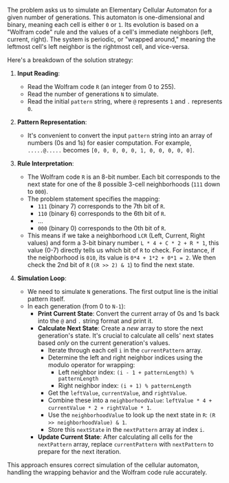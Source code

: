 The problem asks us to simulate an Elementary Cellular Automaton for a given number of generations. This automaton is one-dimensional and binary, meaning each cell is either `0` or `1`. Its evolution is based on a "Wolfram code" rule and the values of a cell's immediate neighbors (left, current, right). The system is periodic, or "wrapped around," meaning the leftmost cell's left neighbor is the rightmost cell, and vice-versa.

Here's a breakdown of the solution strategy:

1.  **Input Reading**:
    *   Read the Wolfram code `R` (an integer from 0 to 255).
    *   Read the number of generations `N` to simulate.
    *   Read the initial `pattern` string, where `@` represents `1` and `.` represents `0`.

2.  **Pattern Representation**:
    *   It's convenient to convert the input `pattern` string into an array of numbers (0s and 1s) for easier computation. For example, `.....@.....` becomes `[0, 0, 0, 0, 0, 1, 0, 0, 0, 0, 0]`.

3.  **Rule Interpretation**:
    *   The Wolfram code `R` is an 8-bit number. Each bit corresponds to the next state for one of the 8 possible 3-cell neighborhoods (`111` down to `000`).
    *   The problem statement specifies the mapping:
        *   `111` (binary 7) corresponds to the 7th bit of `R`.
        *   `110` (binary 6) corresponds to the 6th bit of `R`.
        *   ...
        *   `000` (binary 0) corresponds to the 0th bit of `R`.
    *   This means if we take a neighborhood `LCR` (Left, Current, Right values) and form a 3-bit binary number `L * 4 + C * 2 + R * 1`, this value (0-7) directly tells us which bit of `R` to check. For instance, if the neighborhood is `010`, its value is `0*4 + 1*2 + 0*1 = 2`. We then check the 2nd bit of `R` (`(R >> 2) & 1`) to find the next state.

4.  **Simulation Loop**:
    *   We need to simulate `N` generations. The first output line is the initial pattern itself.
    *   In each generation (from 0 to `N-1`):
        *   **Print Current State**: Convert the current array of 0s and 1s back into the `@` and `.` string format and print it.
        *   **Calculate Next State**: Create a *new* array to store the next generation's state. It's crucial to calculate all cells' next states based *only* on the current generation's values.
            *   Iterate through each cell `i` in the `currentPattern` array.
            *   Determine the left and right neighbor indices using the modulo operator for wrapping:
                *   Left neighbor index: `(i - 1 + patternLength) % patternLength`
                *   Right neighbor index: `(i + 1) % patternLength`
            *   Get the `leftValue`, `currentValue`, and `rightValue`.
            *   Combine these into a `neighborhoodValue`: `leftValue * 4 + currentValue * 2 + rightValue * 1`.
            *   Use the `neighborhoodValue` to look up the next state in `R`: `(R >> neighborhoodValue) & 1`.
            *   Store this `nextState` in the `nextPattern` array at index `i`.
        *   **Update Current State**: After calculating all cells for the `nextPattern` array, replace `currentPattern` with `nextPattern` to prepare for the next iteration.

This approach ensures correct simulation of the cellular automaton, handling the wrapping behavior and the Wolfram code rule accurately.